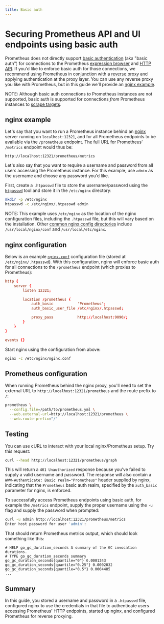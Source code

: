 ```yaml
---
title: Basic auth
---
```


# Securing Prometheus API and UI endpoints using basic auth

Prometheus does not directly support [basic authentication](https://en.wikipedia.org/wiki/Basic_access_authentication) (aka "basic auth") for connections to the Prometheus [expression browser](/docs/visualization/browser) and [HTTP API](/docs/prometheus/latest/querying/api). If you'd like to enforce basic auth for those connections, we recommend using Prometheus in conjunction with a [reverse proxy](https://www.nginx.com/resources/glossary/reverse-proxy-server/) and applying authentication at the proxy layer. You can use any reverse proxy you like with Prometheus, but in this guide we'll provide an [nginx example](#nginx-example).

NOTE: Although basic auth connections *to* Prometheus instances are not supported, basic auth is supported for connections *from* Prometheus instances to [scrape targets](../../prometheus/latest/configuration/configuration/#scrape_config).

## nginx example

Let's say that you want to run a Prometheus instance behind an [nginx](https://www.nginx.com/) server running on `localhost:12321`, and for all Prometheus endpoints to be available via the `/prometheus` endpoint. The full URL for Prometheus' `/metrics` endpoint would thus be:

```
http://localhost:12321/prometheus/metrics
```

Let's also say that you want to require a username and password from all users accessing the Prometheus instance. For this example, use `admin` as the username and choose any password you'd like.

First, create a `.htpasswd` file to store the username/password using the [`htpasswd`](https://httpd.apache.org/docs/2.4/programs/htpasswd.html) tool and store it in the `/etc/nginx` directory:

```bash
mkdir -p /etc/nginx
htpasswd -c /etc/nginx/.htpasswd admin
```

NOTE: This example uses `/etc/nginx` as the location of the nginx configuration files, including the `.htpasswd` file, but this will vary based on the installation. Other [common nginx config directories](http://nginx.org/en/docs/beginners_guide.html) include `/usr/local/nginx/conf` and `/usr/local/etc/nginx`.

## nginx configuration

Below is an example [`nginx.conf`](https://www.nginx.com/resources/wiki/start/topics/examples/full/) configuration file (stored at `/etc/nginx/.htpasswd`). With this configuration, nginx will enforce basic auth for all connections to the `/prometheus` endpoint (which proxies to Prometheus):

```conf
http {
    server {
        listen 12321;

        location /prometheus {
            auth_basic           "Prometheus";
            auth_basic_user_file /etc/nginx/.htpasswd;

            proxy_pass           http://localhost:9090/;
        }
    }
}

events {}
```

Start nginx using the configuration from above:

```bash
nginx -c /etc/nginx/nginx.conf
```

## Prometheus configuration

When running Prometheus behind the nginx proxy, you'll need to set the external URL to `http://localhost:12321/prometheus` and the route prefix to `/`:

```bash
prometheus \
  --config.file=/path/to/prometheus.yml \
  --web.external-url=http://localhost:12321/prometheus \
  --web.route-prefix="/"
```

## Testing

You can use cURL to interact with your local nginx/Prometheus setup. Try this request:

```bash
curl --head http://localhost:12321/prometheus/graph
```

This will return a `401 Unauthorized` response because you've failed to supply a valid username and password. The response will also contain a `WWW-Authenticate: Basic realm="Prometheus"` header supplied by nginx, indicating that the `Prometheus` basic auth realm, specified by the `auth_basic` parameter for nginx, is enforced.

To successfully access Prometheus endpoints using basic auth, for example the `/metrics` endpoint, supply the proper username using the `-u` flag and supply the password when prompted:

```bash
curl -u admin http://localhost:12321/prometheus/metrics
Enter host password for user 'admin':
```

That should return Prometheus metrics output, which should look something like this:

```
# HELP go_gc_duration_seconds A summary of the GC invocation durations.
# TYPE go_gc_duration_seconds summary
go_gc_duration_seconds{quantile="0"} 0.0001343
go_gc_duration_seconds{quantile="0.25"} 0.0002032
go_gc_duration_seconds{quantile="0.5"} 0.0004485
...
```

## Summary

In this guide, you stored a username and password in a `.htpasswd` file, configured nginx to use the credentials in that file to authenticate users accessing Prometheus' HTTP endpoints, started up nginx, and configured Prometheus for reverse proxying.
